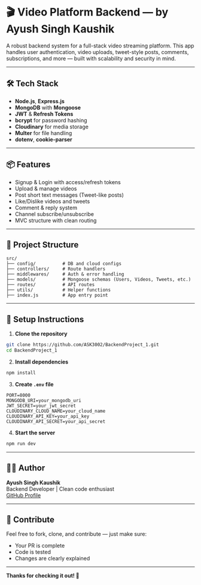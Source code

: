 # 🎬 Video Platform Backend — by Ayush Singh Kaushik

A robust backend system for a full-stack video streaming platform. This app handles user authentication, video uploads, tweet-style posts, comments, subscriptions, and more — built with scalability and security in mind.

---

## 🛠 Tech Stack

- **Node.js**, **Express.js**
- **MongoDB** with **Mongoose**
- **JWT** & **Refresh Tokens**
- **bcrypt** for password hashing
- **Cloudinary** for media storage
- **Multer** for file handling
- **dotenv**, **cookie-parser**

---

## 📦 Features

- Signup & Login with access/refresh tokens  
- Upload & manage videos  
- Post short text messages (Tweet-like posts)  
- Like/Dislike videos and tweets  
- Comment & reply system  
- Channel subscribe/unsubscribe  
- MVC structure with clean routing

---

## 🔧 Project Structure

```
src/
├── config/          # DB and cloud configs
├── controllers/     # Route handlers
├── middlewares/     # Auth & error handling
├── models/          # Mongoose schemas (Users, Videos, Tweets, etc.)
├── routes/          # API routes
├── utils/           # Helper functions
├── index.js         # App entry point
```

---

## 📂 Setup Instructions

1. **Clone the repository**
```bash
git clone https://github.com/ASK3002/BackendProject_1.git
cd BackendProject_1
```

2. **Install dependencies**
```bash
npm install
```

3. **Create `.env` file**
```
PORT=8000
MONGODB_URI=your_mongodb_uri
JWT_SECRET=your_jwt_secret
CLOUDINARY_CLOUD_NAME=your_cloud_name
CLOUDINARY_API_KEY=your_api_key
CLOUDINARY_API_SECRET=your_api_secret
```

4. **Start the server**
```bash
npm run dev
```

---

## 🧑‍💻 Author

**Ayush Singh Kaushik**  
Backend Developer | Clean code enthusiast  
[GitHub Profile](https://github.com/ASK3002)

---

## 🙌 Contribute

Feel free to fork, clone, and contribute — just make sure:

* Your PR is complete  
* Code is tested  
* Changes are clearly explained

---

**Thanks for checking it out! 🚀**
